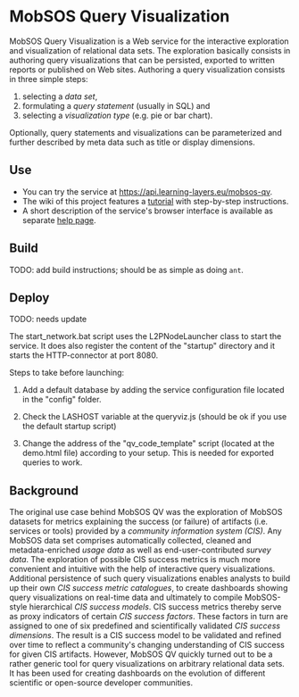 # MobSOS Query Visualization

MobSOS Query Visualization is a Web service for the interactive exploration and 
visualization of relational data sets. The exploration basically consists 
in authoring query visualizations that can be persisted, exported to written reports
or published on Web sites. Authoring a query visualization consists in three simple steps:

1. selecting a _data set_, 
2. formulating a _query statement_ (usually in SQL) and 
3. selecting a _visualization type_ (e.g. pie or bar chart). 
 
Optionally, query statements and visualizations can be parameterized and further 
described by meta data such as title or display dimensions.

## Use

* You can try the service at https://api.learning-layers.eu/mobsos-qv.
* The wiki of this project features a [tutorial](https://github.com/rwth-acis/LAS2peer-Query-Visualization-Service/wiki/Tutorial) with step-by-step instructions.
* A short description of the service's browser interface is available as separate [help page](https://api.learning-layers.eu/mobsos-qv/help.html).

## Build

TODO: add build instructions; should be as simple as doing `ant`.

## Deploy

TODO: needs update

The start_network.bat script uses the L2PNodeLauncher class to start the service. It does also register
the content of the "startup" directory and it starts the HTTP-connector at port 8080.

Steps to take before launching:

1. Add a default database by adding the service configuration file located in the "config" folder.

2. Check the LASHOST variable at the queryviz.js (should be ok if you use the default startup script)

3. Change the address of the "qv_code_template" script (located at the demo.html file) according to your
setup. This is needed for exported queries to work.

## Background

The original use case behind MobSOS QV was the exploration of MobSOS datasets
for metrics explaining the success (or failure) of artifacts (i.e. services or tools)
provided by a _community information system (CIS)_. Any MobSOS data set comprises 
automatically collected, cleaned and metadata-enriched _usage data_ as well as 
end-user-contributed _survey data_. The exploration of possible CIS success metrics 
is much more convenient and intuitive with the help of interactive query visualizations.
Additional persistence of such query visualizations enables analysts to build up
their own _CIS success metric catalogues_, to create dashboards showing query visualizations
on real-time data and ultimately to compile MobSOS-style hierarchical _CIS success models_.
CIS success metrics thereby serve as proxy indicators of certain _CIS success factors_. 
These factors in turn are assigned to one of six predefined and scientifically validated
_CIS success dimensions_. The result is a CIS success model to be validated and refined 
over time to reflect a community's changing understanding of CIS success for given CIS 
artifacts. However, MobSOS QV quickly turned out to be a rather generic tool for query 
visualizations on arbitrary relational data sets. It has been used for creating dashboards
on the evolution of different scientific or open-source developer communities.
